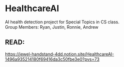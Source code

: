 # HealthcareAI
AI health detection project for Special Topics in CS class.  
Group Members: Ryan, Justin, Ronnie, Andrew  
## READ:
https://jewel-handstand-4dd.notion.site/HealthcareAI-1496a935214180f69416da3c50fbe3e0?pvs=73

